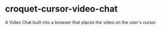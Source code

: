 # croquet-cursor-video-chat
A Video Chat built into a browser that places the video on the user's cursor
